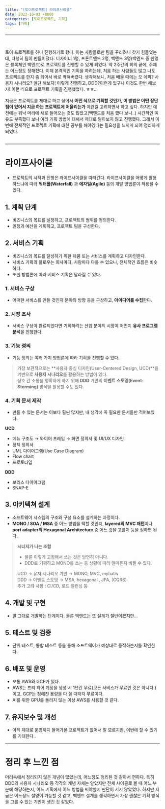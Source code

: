 ```yaml
---
title: "[토이프로젝트] 라이프사이클"
date: 2023-10-03 +0800
categories: [토이프로젝트, 기획]
tags: [기획]
---
```


---

<br>

토이 프로젝트를 하나 진행하기로 했다. 아는 사람들로만 팀을 꾸리려니 찾기 힘들었는데, 다행히 팀이 만들어졌다. 디자이너 1명, 프론트엔드 2명, 백엔드 3명(백엔드 중 한명은 블록체인 백엔드)로 프로젝트를 진행할 수 있게 되었다. 약 2주간의 회의 끝에, 주제는 어느정도 정해졌다. 이제 본격적인 기획을 하려는데, 처음 하는 사람들도 많고 나도 프로젝트를 한지 좀 되어서 바로 막혀버렸다. 생각해보니, 처음 배울 때에는 오 에픽? 사용자 시나리오? 일단 해보자! 이렇게 진행하고, DDD?이런게 있구나 이것도 한번 해보자! 이런 식으로 프로젝트 기획을 진행했었다. ㅎㅎ...<br><br>
지금은 프로젝트를 제대로 하고 싶어서 **어떤 식으로 기획할 것인가, 이 방법은 어떤 장단점이 있어서 지금 하는 프로젝트에 어울리는가** 이런걸 고려하면서 하고 싶다. 하지만 예전에는 워낙 머리에 새로 들어오는 것도 많았고(백엔드를 처음 했다 보니..) 시간적인 여유도 부족했다 보니 여러 기획 방법에 대해서 제대로 알아보지 않고 진행했다. 그래서 이번에 전체적인 프로젝트 기획에 대한 공부를 해야겠다는 필요성을 느끼게 되어 정리하게 되었다.
<br>
<br>

---

# 라이프사이클

- 프로젝트의 시작과 진행은 라이프사이클을 따라간다.
  라이프사이클을 어떻게 활용하느냐에 따라 **워터폴(Waterfall)** 과 **에자일(Agile)** 등의 개발 방법론이 적용될 수 있다.

## 1. 계획 단계

- 비즈니스의 목표를 설정하고, 프로젝트의 범위를 정의한다.
- 일정과 예산을 계획하고, 프로젝트 팀을 구성한다.

## 2. 서비스 기획

- 비즈니스의 목표를 달성하기 위한 제품 또는 서비스를 계획하고 디자인한다.
- 서비스 기획의 플로우는 회사마다, 사람마다 다를 수 있으나, 전체적인 흐름은 비슷하다.
- 또한 방법론에 따라 서비스 기획은 달라질 수 있다.

### 1. 서비스 구상

- 어떠한 서비스를 만들 것인지 분야와 방향 등을 구상하고, **아이디어를 수집**한다.<br>

### 2. 시장 조사

- 서비스 구상이 완료되었다면 기획하려는 산업 분야의 시장이 어떤지 **유사 프로그램 분석**을 진행한다.<br>

### 3. 기능 정의

- 기능 정의는 여러 가지 방법론에 따라 기획을 진행할 수 있다.<br>

> 가장 보편적으로는 **사용자 중심 디자인(User-Centered Design, UCD)**을 기반으로 **사용자 시나리오**를 활용하는 방법이 있다.<br>
> 상호 간 소통을 명확하게 하기 위해 **DDD** 기반의 **이벤트 스토밍(Event-Storming)** 방식을 활용할 수도 있다.

### 4. 기획 문서 제작

- 만들 수 있는 문서는 이보다 훨씬 많지만, 내 생각에 꼭 필요한 문서들만 적어보았다.<br>

**UCD**

- 메뉴 구조도 → 와이어 프레임 → 화면 정의서 및 UI/UX 디자인
- 정책 정의서
- UML 다이어그램(Use Case Diagram)
- Flow chart
- 프로토타입

**DDD**

- 보리스 다이어그램
- SNAP-E

## 3. 아키텍쳐 설계

- 소프트웨어 시스템의 구조와 구성 요소를 설계하는 과정이다.
- **MONO / SOA / MSA** 중 어느 방법을 택할 것인지, **layered의 MVC 패턴**이나 **port adapter의 Hexagonal Architecture** 중 어느 것을 고를지 등을 정하면 된다.

> **시너지가 나는 조합**<br>
>
> - 물론 이렇게 고정해서 쓰는 것은 당연히 아니다.<br>
> - DDD로 기획하고 MONO를 쓰는 등 상황에 따라 얼마든지 바뀔 수 있다.<br>
>
> UCD → 유저 시나리오 기반 → MONO, MVC, mybatis<br>
> DDD → 이벤트 스토밍 → MSA, hexagonal , JPA, (CQRS)<br>
> 추가 고려 사항 : CI/CD, 로드 밸런싱 등

## 4. 개발 및 구현

- 말 그대로 개발하는 단계이다. 물론 백엔드는 또 설계가 절반이겠지만...

## 5. 테스트 및 검증

- 단위 테스트, 통합 테스트 등을 통해 소프트웨어가 예상대로 동작하는지를 확인한다.

## 6. 배포 및 운영

- 보통 AWS와 GCP가 있다.
- AWS는 프리 티어 계정을 생성 시 1년간 무료(모든 서비스가 무료인 것은 아니다.)이고, GCP는 정해진 용량을 다 쓸 때까지 무료이다.
- AI를 위한 GPU를 돌리지 않는 이상 AWS를 사용할 것 같다.

## 7. 유지보수 및 개선

- 아직 제대로 운영까지 들어가본 프로젝트가 없어서 잘 모르지만, 이번에 할 수 있기를 기대한다..

---

# 정리 후 느낀 점

머리속에서 정리되지 않은 개념이 많았는데, 어느정도 정리된 것 같아서 편하다. 특히 DDD와 사용자 시나리오 등 각각의 개념 자체는 알았지만 전체 사이클로 볼 때 어느 부분에 해당하는지, 어느 기획에서 어느 방법을 써야할지 판단이 서지 않았었다. 하지만 지금은 어느정도 설명이 가능할 것 같고, 백엔드 설계를 생각하면서 가장 괜찮은 기획 방식을 고를 수 있는 기반이 생긴 것 같았다.
